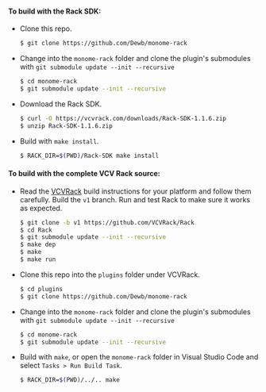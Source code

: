 
#### To build with the Rack SDK:

* Clone this repo.
   ```bash
   $ git clone https://github.com/Dewb/monome-rack
   ```
* Change into the `monome-rack` folder and clone the plugin's submodules with `git submodule update --init --recursive`
   ```bash
   $ cd monome-rack
   $ git submodule update --init --recursive
   ```
* Download the Rack SDK.
   ```bash
   $ curl -O https://vcvrack.com/downloads/Rack-SDK-1.1.6.zip
   $ unzip Rack-SDK-1.1.6.zip
   ```
* Build with `make install`.
   ```bash
   $ RACK_DIR=$(PWD)/Rack-SDK make install
   ```

#### To build with the complete VCV Rack source:

* Read the [VCVRack](https://github.com/VCVRack/Rack) build instructions for your platform and follow them carefully. Build the `v1` branch. Run and test Rack to make sure it works as expected.
   ```bash
   $ git clone -b v1 https://github.com/VCVRack/Rack
   $ cd Rack
   $ git submodule update --init --recursive
   $ make dep
   $ make
   $ make run
   ``` 
* Clone this repo into the `plugins` folder under VCVRack.
   ```bash
   $ cd plugins
   $ git clone https://github.com/Dewb/monome-rack
   ```
* Change into the `monome-rack` folder and clone the plugin's submodules with `git submodule update --init --recursive`
   ```bash
   $ cd monome-rack
   $ git submodule update --init --recursive
   ```
* Build with `make`, or open the `monome-rack` folder in Visual Studio Code and select `Tasks > Run Build Task`.
   ```bash
   $ RACK_DIR=$(PWD)/../.. make
   ```
